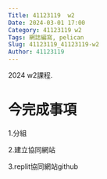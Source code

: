 ```yaml
---
Title: 41123119  w2
Date: 2024-03-01 17:00
Category: 41123119 w2
Tags: 網誌編寫, pelican
Slug: 41123119_41123119-w2
Author: 41123119
---
```


2024 w2課程.

<!-- PELICAN_END_SUMMARY -->

# 今完成事項
<p>1.分組</p>
<p>2.建立協同網站</p>
<p>3.replit協同網站github</p>




